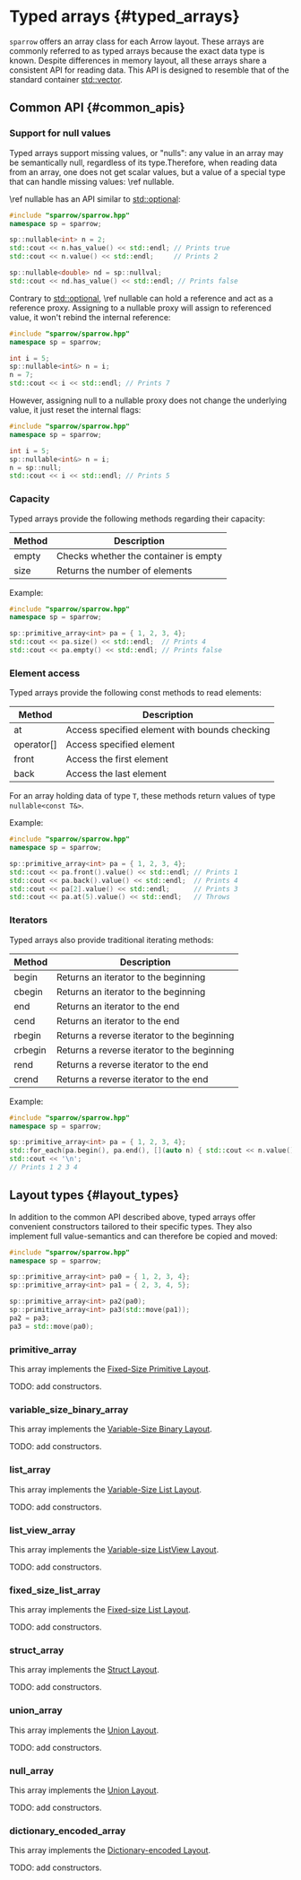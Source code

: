 Typed arrays      {#typed_arrays}
============

`sparrow` offers an array class for each Arrow layout. These arrays are commonly referred to as
typed arrays because the exact data type is known. Despite differences in memory layout, all these
arrays share a consistent API for reading data. This API is designed to resemble that of the standard
container [std::vector](https://en.cppreference.com/w/cpp/container/vector).

Common API    {#common_apis}
----------

### Support for null values

Typed arrays support missing values, or "nulls": any value in an array may be semantically null,
regardless of its type.Therefore, when reading data from an array, one does not get scalar values,
but a value of a special type that can handle missing values: \ref nullable.

\ref nullable has an API similar to [std::optional](https://en.cppreference.com/w/cpp/utility/optional):

```cpp
#include "sparrow/sparrow.hpp"
namespace sp = sparrow;

sp::nullable<int> n = 2;
std::cout << n.has_value() << std::endl; // Prints true
std::cout << n.value() << std::endl;     // Prints 2

sp::nullable<double> nd = sp::nullval;
std::cout << nd.has_value() << std::endl; // Prints false
```

Contrary to [std::optional](https://en.cppreference.com/w/cpp/utility/optional), \ref nullable
can hold a reference and act as a reference proxy. Assigning to a nullable proxy will assign to
referenced value, it won't rebind the internal reference:

```cpp
#include "sparrow/sparrow.hpp"
namespace sp = sparrow;

int i = 5;
sp::nullable<int&> n = i;
n = 7;
std::cout << i << std::endl; // Prints 7
```

However, assigning null to a nullable proxy does not change the underlying value, it just reset the internal
flags:

```cpp
#include "sparrow/sparrow.hpp"
namespace sp = sparrow;

int i = 5;
sp::nullable<int&> n = i;
n = sp::null;
std::cout << i << std::endl; // Prints 5
```

### Capacity

Typed arrays provide the following methods regarding their capacity:

| Method | Description                           |
| ------ | ------------------------------------- |
| empty  | Checks whether the container is empty |
| size   | Returns the number of elements        |

Example:

```cpp
#include "sparrow/sparrow.hpp"
namespace sp = sparrow;

sp::primitive_array<int> pa = { 1, 2, 3, 4};
std::cout << pa.size() << std::endl;  // Prints 4
std::cout << pa.empty() << std::endl; // Prints false
```

### Element access

Typed arrays provide the following const methods to read elements:

| Method     | Description                                   |
| ---------- | --------------------------------------------- |
| at         | Access specified element with bounds checking |
| operator[] | Access specified element                      |
| front      | Access the first element                      |
| back       | Access the last element                       |

For an array holding data of type `T`, these methods return values
of type `nullable<const T&>`.

Example:

```cpp
#include "sparrow/sparrow.hpp"
namespace sp = sparrow;

sp::primitive_array<int> pa = { 1, 2, 3, 4};
std::cout << pa.front().value() << std::endl; // Prints 1
std::cout << pa.back().value() << std::endl;  // Prints 4
std::cout << pa[2].value() << std::endl;      // Prints 3
std::cout << pa.at(5).value() << std::endl;   // Throws
```

### Iterators

Typed arrays also provide traditional iterating methods:

| Method  | Description                                 |
| ------- | ------------------------------------------- |
| begin   | Returns an iterator to the beginning        |
| cbegin  | Returns an iterator to the beginning        |
| end     | Returns an iterator to the end              |
| cend    | Returns an iterator to the end              |
| rbegin  | Returns a reverse iterator to the beginning |
| crbegin | Returns a reverse iterator to the beginning |
| rend    | Returns a reverse iterator to the end       |
| crend   | Returns a reverse iterator to the end       |

Example:

```cpp
#include "sparrow/sparrow.hpp"
namespace sp = sparrow;

sp::primitive_array<int> pa = { 1, 2, 3, 4};
std::for_each(pa.begin(), pa.end(), [](auto n) { std::cout << n.value() << ' '; });
std::cout << '\n';
// Prints 1 2 3 4
```

Layout types  {#layout_types}
------------

In addition to the common API described above, typed arrays offer convenient
constructors tailored to their specific types. They also implement full value-semantics
and can therefore be copied and moved:

```cpp
#include "sparrow/sparrow.hpp"
namespace sp = sparrow;

sp::primitive_array<int> pa0 = { 1, 2, 3, 4};
sp::primitive_array<int> pa1 = { 2, 3, 4, 5};

sp::primitive_array<int> pa2(pa0);
sp::primitive_array<int> pa3(std::move(pa1));
pa2 = pa3;
pa3 = std::move(pa0);
```

### primitive_array

This array implements the [Fixed-Size Primitive Layout](https://arrow.apache.org/docs/format/Columnar.html#fixed-size-primitive-layout).

TODO: add constructors.

### variable_size_binary_array

This array implements the [Variable-Size Binary Layout](https://arrow.apache.org/docs/format/Columnar.html#variable-size-binary-layout).

TODO: add constructors.

### list_array

This array implements the [Variable-Size List Layout](https://arrow.apache.org/docs/format/Columnar.html#list-layout).

TODO: add constructors.

### list_view_array

This array implements the [Variable-size ListView Layout](https://arrow.apache.org/docs/format/Columnar.html#listview-layout).

TODO: add constructors.

### fixed_size_list_array

This array implements the [Fixed-size List Layout](https://arrow.apache.org/docs/format/Columnar.html#fixed-size-list-layout).

TODO: add constructors.

### struct_array

This array implements the [Struct Layout](https://arrow.apache.org/docs/format/Columnar.html#struct-layout).

TODO: add constructors.

### union_array

This array implements the [Union Layout](https://arrow.apache.org/docs/format/Columnar.html#union-layout).

TODO: add constructors.

### null_array

This array implements the [Union Layout](https://arrow.apache.org/docs/format/Columnar.html#union-layout).

TODO: add constructors.

### dictionary_encoded_array

This array implements the [Dictionary-encoded Layout](https://arrow.apache.org/docs/format/Columnar.html#dictionary-encoded-layout).

TODO: add constructors.
